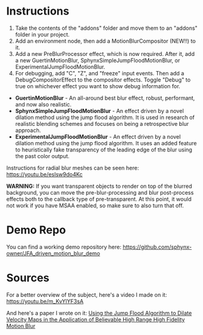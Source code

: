 # Instructions

1. Take the contents of the "addons" folder and move them to an "addons" folder in your project.
2. Add an environment node, then add a MotionBlurCompositor (NEW!!) to it.
3. Add a new PreBlurProcessor effect, which is now required. After it, add a new GuertinMotionBlur, SphynxSimpleJumpFloodMotionBlur, or ExperimentalJumpFloodMotionBlur.
4. For debugging, add "C", "Z", and "freeze" input events. Then add a DebugCompositorEffect to the compositor effects. Toggle "Debug" to true on whichever effect you want to show debug information for.

* **GuertinMotionBlur** - An all-around best blur effect, robust, performant, and now also realistic.
* **SphynxSimpleJumpFloodMotionBlur** - An effect driven by a novel dilation method using the jump flood algorithm. It is used in research of realistic blending schemes and focuses on being a retrospective blur approach.
* **ExperimentalJumpFloodMotionBlur** - An effect driven by a novel dilation method using the jump flood algorithm. It uses an added feature to heuristically fake transparency of the leading edge of the blur using the past color output.

Instructions for radial blur meshes can be seen here:
https://youtu.be/eslsw9do4Kc

**WARNING:**
If you want transparent objects to render on top of the blurred background, you can move the pre-blur-processing and blur post-process effects both to the callback type of pre-transparent. At this point, it would not work if you have MSAA enabled, so make sure to also turn that off.

# Demo Repo

You can find a working demo repository here:
https://github.com/sphynx-owner/JFA_driven_motion_blur_demo

# Sources

For a better overview of the subject, here's a video I made on it:
https://youtu.be/m_KvYlYF3sA

And here's a paper I wrote on it:
[Using the Jump Flood Algorithm to Dilate Velocity Maps in the Application of Believable High Range High Fidelity Motion Blur](https://github.com/user-attachments/files/16120346/Using.the.Jump.Flood.Algorithm.to.Dilate.Velocity.Maps.in.the.application.of.Believable.High.Range.High.Fidelity.Motion.Blur.7_7_24.2.-.Google.Docs.pdf)
